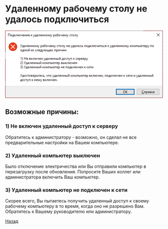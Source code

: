 ---
---
# Удаленному рабочему столу не удалось подключиться

![pic-noreply]

## Возможные причины:

### 1) Не включен удаленный доступ к серверу

Обратитесь к администратору - возможно, он сделал не все предварительные
настройки на Вашем компьютере.

### 2) Удаленный компьютер выключен

Было отключение электричества или Вы отправили компьютер в перезагрузку после
обновления. Попросите Ваших коллег или администратора включить Ваш компьютер.

### 3) Удаленный компьютер не подключен к сети

Скорее всего, Вы пытаетесь получить удаленный доступ к своему рабочему
компьютеру в то время, когда оно не разрешено Вам. Обратитесь к Вашему
руководителю или администратору.

[Назад][back]

[back]: /vpn "Основная инструкция"

[pic-noreply]: /assets/img/noreply.png "Не удалось подключиться"